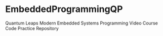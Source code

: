 # EmbeddedProgrammingQP
Quantum Leaps Modern Embedded Systems Programming Video Course Code Practice Repository

